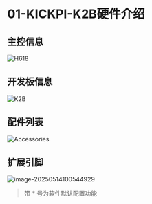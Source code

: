 # 01-KICKPI-K2B硬件介绍

## 主控信息

![H618](http://tanzhtanzh.oss-cn-shenzhen.aliyuncs.com/img/image-20240320092438171.png)





## 开发板信息

![K2B](http://tanzhtanzh.oss-cn-shenzhen.aliyuncs.com/img/3.jpg)



## 配件列表

![Accessories](http://tanzhtanzh.oss-cn-shenzhen.aliyuncs.com/img/K2B详情页_13.png)




## 扩展引脚

![image-20250514100544929](http://tanzhtanzh.oss-cn-shenzhen.aliyuncs.com/img/image-20250514100544929.png)

> 带 * 号为软件默认配置功能